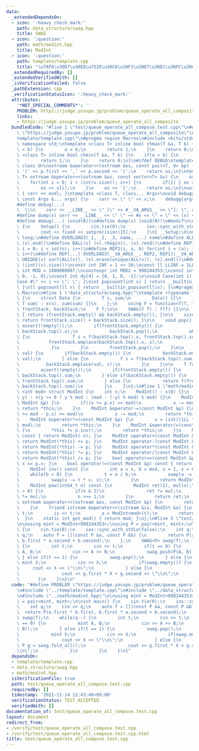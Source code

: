 ```yaml
---
data:
  _extendedDependsOn:
  - icon: ':heavy_check_mark:'
    path: data_structure/swag.hpp
    title: SWAG
  - icon: ':question:'
    path: math/modint.hpp
    title: ModInt
  - icon: ':question:'
    path: template/template.cpp
    title: "\u7AF6\u30D7\u30ED\u7528\u30C6\u30F3\u30D7\u30EC\u30FC\u30C8"
  _extendedRequiredBy: []
  _extendedVerifiedWith: []
  _isVerificationFailed: false
  _pathExtension: cpp
  _verificationStatusIcon: ':heavy_check_mark:'
  attributes:
    '*NOT_SPECIAL_COMMENTS*': ''
    PROBLEM: https://judge.yosupo.jp/problem/queue_operate_all_composite
    links:
    - https://judge.yosupo.jp/problem/queue_operate_all_composite
  bundledCode: "#line 1 \"test/queue_operate_all_compose.test.cpp\"\n#define PROBLEM\
    \ \"https://judge.yosupo.jp/problem/queue_operate_all_composite\"\n#line 1 \"\
    template/template.cpp\"\n#pragma region Macros\n#include <bits/stdc++.h>\nusing\
    \ namespace std;\ntemplate <class T> inline bool chmax(T &a, T b) {\n    if(a\
    \ < b) {\n        a = b;\n        return 1;\n    }\n    return 0;\n}\ntemplate\
    \ <class T> inline bool chmin(T &a, T b) {\n    if(a > b) {\n        a = b;\n\
    \        return 1;\n    }\n    return 0;\n}\n#ifdef DEBUG\ntemplate <class T,\
    \ class U>\nostream &operator<<(ostream &os, const pair<T, U> &p) {\n    os <<\
    \ '(' << p.first << ',' << p.second << ')';\n    return os;\n}\ntemplate <class\
    \ T> ostream &operator<<(ostream &os, const vector<T> &v) {\n    os << '{';\n\
    \    for(int i = 0; i < (int)v.size(); i++) {\n        if(i) { os << ','; }\n\
    \        os << v[i];\n    }\n    os << '}';\n    return os;\n}\nvoid debugg()\
    \ { cerr << endl; }\ntemplate <class T, class... Args>\nvoid debugg(const T &x,\
    \ const Args &... args) {\n    cerr << \" \" << x;\n    debugg(args...);\n}\n\
    #define debug(...)                                                           \
    \  \\\n    cerr << __LINE__ << \" [\" << #__VA_ARGS__ << \"]: \", debugg(__VA_ARGS__)\n\
    #define dump(x) cerr << __LINE__ << \" \" << #x << \" = \" << (x) << endl\n#else\n\
    #define debug(...) (void(0))\n#define dump(x) (void(0))\n#endif\n\nstruct Setup\
    \ {\n    Setup() {\n        cin.tie(0);\n        ios::sync_with_stdio(false);\n\
    \        cout << fixed << setprecision(15);\n    }\n} __Setup;\n\nusing ll = long\
    \ long;\n#define OVERLOAD3(_1, _2, _3, name, ...) name\n#define ALL(v) (v).begin(),\
    \ (v).end()\n#define RALL(v) (v).rbegin(), (v).rend()\n#define REP1(i, n) for(int\
    \ i = 0; i < int(n); i++)\n#define REP2(i, a, b) for(int i = (a); i < int(b);\
    \ i++)\n#define REP(...) OVERLOAD3(__VA_ARGS__, REP2, REP1)(__VA_ARGS__)\n#define\
    \ UNIQUE(v) sort(ALL(v)), (v).erase(unique(ALL(v)), (v).end())\n#define SZ(v)\
    \ ((int)(v).size())\nconst int INF = 1 << 30;\nconst ll LLINF = 1LL << 60;\nconstexpr\
    \ int MOD = 1000000007;\nconstexpr int MOD2 = 998244353;\nconst int dx[4] = {1,\
    \ 0, -1, 0};\nconst int dy[4] = {0, 1, 0, -1};\n\nvoid Case(int i) { cout << \"\
    Case #\" << i << \": \"; }\nint popcount(int x) { return __builtin_popcount(x);\
    \ }\nll popcount(ll x) { return __builtin_popcountll(x); }\n#pragma endregion\
    \ Macros\n#line 1 \"data_structure/swag.hpp\"\ntemplate <typename T> struct SWAG\
    \ {\n    struct Data {\n        T x, sum;\n        Data() {}\n        Data(T x,\
    \ T sum) : x(x), sum(sum) {}\n    };\n    using F = function<T(T, T)>;\n    stack<Data>\
    \ frontStack, backStack;\n    F f;\n\n    SWAG(F f) : f(f) {}\n\n    bool empty()\
    \ { return (frontStack.empty() && backStack.empty()); }\n\n    size_t size() {\
    \ return frontStack.size() + backStack.size(); }\n\n    void pop() {\n       \
    \ assert(!empty());\n        if(frontStack.empty()) {\n            frontStack.emplace(backStack.top().x,\
    \ backStack.top().x);\n            backStack.pop();\n            while(!backStack.empty())\
    \ {\n                T s = f(backStack.top().x, frontStack.top().sum);\n     \
    \           frontStack.emplace(backStack.top().x, s);\n                backStack.pop();\n\
    \            }\n        }\n        frontStack.pop();\n    }\n\n    void push(T\
    \ val) {\n        if(backStack.empty()) {\n            backStack.emplace(val,\
    \ val);\n        } else {\n            T s = f(backStack.top().sum, val);\n  \
    \          backStack.emplace(val, s);\n        }\n    }\n\n    T fold_all() {\n\
    \        assert(!empty());\n        if(frontStack.empty()) {\n            return\
    \ backStack.top().sum;\n        } else if(backStack.empty()) {\n            return\
    \ frontStack.top().sum;\n        } else {\n            return f(frontStack.top().sum,\
    \ backStack.top().sum);\n        }\n    }\n};\n#line 1 \"math/modint.hpp\"\ntemplate\
    \ <int mod> struct ModInt {\n    int x;\n    ModInt() : x(0) {}\n    ModInt(int64_t\
    \ y) : x(y >= 0 ? y % mod : (mod - (-y) % mod) % mod) {}\n    ModInt &operator+=(const\
    \ ModInt &p) {\n        if((x += p.x) >= mod)\n            x -= mod;\n       \
    \ return *this;\n    }\n    ModInt &operator-=(const ModInt &p) {\n        if((x\
    \ += mod - p.x) >= mod)\n            x -= mod;\n        return *this;\n    }\n\
    \    ModInt &operator*=(const ModInt &p) {\n        x = (int)(1LL * x * p.x %\
    \ mod);\n        return *this;\n    }\n    ModInt &operator/=(const ModInt &p)\
    \ {\n        *this *= p.inv();\n        return *this;\n    }\n    ModInt operator-()\
    \ const { return ModInt(-x); }\n    ModInt operator+(const ModInt &p) const {\
    \ return ModInt(*this) += p; }\n    ModInt operator-(const ModInt &p) const {\
    \ return ModInt(*this) -= p; }\n    ModInt operator*(const ModInt &p) const {\
    \ return ModInt(*this) *= p; }\n    ModInt operator/(const ModInt &p) const {\
    \ return ModInt(*this) /= p; }\n    bool operator==(const ModInt &p) const { return\
    \ x == p.x; }\n    bool operator!=(const ModInt &p) const { return x != p.x; }\n\
    \    ModInt inv() const {\n        int a = x, b = mod, u = 1, v = 0, t;\n    \
    \    while(b > 0) {\n            t = a / b;\n            swap(a -= t * b, b);\n\
    \            swap(u -= t * v, v);\n        }\n        return ModInt(u);\n    }\n\
    \    ModInt pow(int64_t n) const {\n        ModInt ret(1), mul(x);\n        while(n\
    \ > 0) {\n            if(n & 1)\n                ret *= mul;\n            mul\
    \ *= mul;\n            n >>= 1;\n        }\n        return ret;\n    }\n    friend\
    \ ostream &operator<<(ostream &os, const ModInt &p) {\n        return os << p.x;\n\
    \    }\n    friend istream &operator>>(istream &is, ModInt &a) {\n        int64_t\
    \ t;\n        is >> t;\n        a = ModInt<mod>(t);\n        return (is);\n  \
    \  }\n    static int get_mod() { return mod; }\n};\n#line 5 \"test/queue_operate_all_compose.test.cpp\"\
    \n\nusing mint = ModInt<998244353>;\nusing P = pair<mint, mint>;\n\nint main()\
    \ {\n    cin.tie(0);\n    ios::sync_with_stdio(false);\n    int q;\n    cin >>\
    \ q;\n    auto f = [](const P &a, const P &b) {\n        return P(a.first * b.first,\
    \ b.first * a.second + b.second);\n    };\n    SWAG<P> swag(f);\n    while(q--)\
    \ {\n        int t;\n        cin >> t;\n        if(t == 0) {\n            mint\
    \ A, B;\n            cin >> A >> B;\n            swag.push(P(A, B));\n       \
    \ } else if(t == 1) {\n            swag.pop();\n        } else {\n           \
    \ mint X;\n            cin >> X;\n            if(swag.empty()) {\n           \
    \     cout << X << \"\\n\";\n            } else {\n                P g = swag.fold_all();\n\
    \                cout << g.first * X + g.second << \"\\n\";\n            }\n \
    \       }\n    }\n}\n"
  code: "#define PROBLEM \"https://judge.yosupo.jp/problem/queue_operate_all_composite\"\
    \n#include \"../template/template.cpp\"\n#include \"../data_structure/swag.hpp\"\
    \n#include \"../math/modint.hpp\"\n\nusing mint = ModInt<998244353>;\nusing P\
    \ = pair<mint, mint>;\n\nint main() {\n    cin.tie(0);\n    ios::sync_with_stdio(false);\n\
    \    int q;\n    cin >> q;\n    auto f = [](const P &a, const P &b) {\n      \
    \  return P(a.first * b.first, b.first * a.second + b.second);\n    };\n    SWAG<P>\
    \ swag(f);\n    while(q--) {\n        int t;\n        cin >> t;\n        if(t\
    \ == 0) {\n            mint A, B;\n            cin >> A >> B;\n            swag.push(P(A,\
    \ B));\n        } else if(t == 1) {\n            swag.pop();\n        } else {\n\
    \            mint X;\n            cin >> X;\n            if(swag.empty()) {\n\
    \                cout << X << \"\\n\";\n            } else {\n               \
    \ P g = swag.fold_all();\n                cout << g.first * X + g.second << \"\
    \\n\";\n            }\n        }\n    }\n}"
  dependsOn:
  - template/template.cpp
  - data_structure/swag.hpp
  - math/modint.hpp
  isVerificationFile: true
  path: test/queue_operate_all_compose.test.cpp
  requiredBy: []
  timestamp: '2021-11-14 12:43:46+09:00'
  verificationStatus: TEST_ACCEPTED
  verifiedWith: []
documentation_of: test/queue_operate_all_compose.test.cpp
layout: document
redirect_from:
- /verify/test/queue_operate_all_compose.test.cpp
- /verify/test/queue_operate_all_compose.test.cpp.html
title: test/queue_operate_all_compose.test.cpp
---
```

